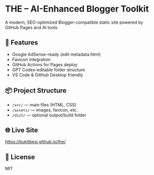 # THE – AI-Enhanced Blogger Toolkit

A modern, SEO-optimized Blogger-compatible static site powered by GitHub Pages and AI tools.

## 🚀 Features
- Google AdSense-ready (edit metadata.html)
- Favicon integration
- GitHub Actions for Pages deploy
- GPT Codex-editable folder structure
- VS Code & GitHub Desktop friendly

## 📦 Project Structure
- `/src/` — main files (HTML, CSS)
- `/assets/` — images, favicon, etc.
- `/dist/` — optional output/build folder

## 🌐 Live Site
https://bukitbesi.github.io/the/

## 📄 License
MIT
